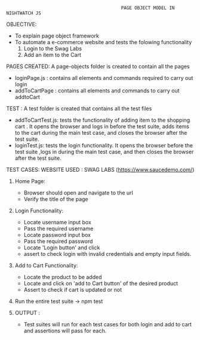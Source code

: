                                               PAGE OBJECT MODEL IN NIGHTWATCH JS

OBJECTIVE: 
* To explain page object framework
* To automate a e-commerce website and tests the folowing functionality
    1) Login to the Swag Labs
    2) Add an item to the Cart

PAGES CREATED:
A page-objects folder is created to contain all the pages
  * loginPage.js : contains all elements and commands required to carry out login
  * addToCartPage : contains all elements and commands to carry out addtoCart 

TEST :
A test folder is created that contains all the test files
   * addToCartTest.js: tests the functionality of adding item to the shopping cart . It opens the browser and logs in before the test suite, adds items to the cart during the main test case, and closes the browser after the test suite. 
   * loginTest.js: tests the login functionality. It opens the browser before the test suite ,logs in during the main test case, and then closes the browser after the test suite.

TEST CASES:
WEBSITE USED : SWAG LABS (https://www.saucedemo.com/)
1) Home Page:
   * Browser should open and navigate to the url 
   * Verify the title of the page

2) Login Functionality:
   * Locate username input box
   * Pass the required username
   * Locate password input box
   * Pass the required password
   * Locate 'Login button' and click
   * assert to check login with invalid credentials and empty input fields.

3) Add to Cart Functionality:
   * Locate the product to be added
   * Locate and click on 'add to Cart button' of the desired product
   * Assert to  check if cart is updated or not

4) Run the entire test suite 
    -> npm test 

5) OUTPUT :
   * Test suites will run for each test cases for both login and add to cart and assertions will pass for each.
   
